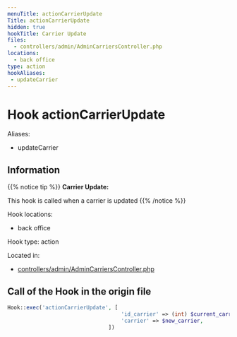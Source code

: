 ```yaml
---
menuTitle: actionCarrierUpdate
Title: actionCarrierUpdate
hidden: true
hookTitle: Carrier Update
files:
  - controllers/admin/AdminCarriersController.php
locations:
  - back office
type: action
hookAliases:
 - updateCarrier
---
```


# Hook actionCarrierUpdate

Aliases: 
 - updateCarrier



## Information

{{% notice tip %}}
**Carrier Update:** 

This hook is called when a carrier is updated
{{% /notice %}}

Hook locations: 
  - back office

Hook type: action

Located in: 
  - [controllers/admin/AdminCarriersController.php](https://github.com/PrestaShop/PrestaShop/blob/8.0.x/controllers/admin/AdminCarriersController.php)

## Call of the Hook in the origin file

```php
Hook::exec('actionCarrierUpdate', [
                                    'id_carrier' => (int) $current_carrier->id,
                                    'carrier' => $new_carrier,
                                ])
```